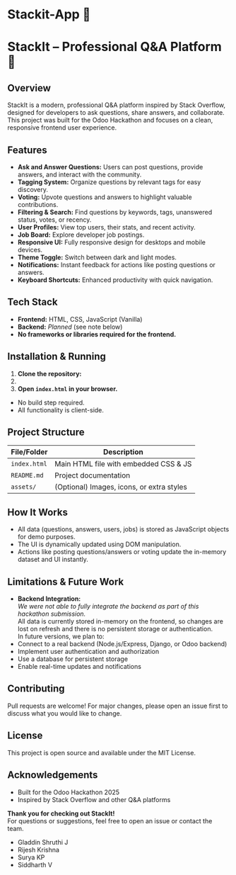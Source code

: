 # Stackit-App 🚀
# StackIt – Professional Q&A Platform 🚀

## Overview

StackIt is a modern, professional Q&A platform inspired by Stack Overflow, designed for developers to ask questions, share answers, and collaborate. This project was built for the Odoo Hackathon and focuses on a clean, responsive frontend user experience.

## Features

- **Ask and Answer Questions:** Users can post questions, provide answers, and interact with the community.
- **Tagging System:** Organize questions by relevant tags for easy discovery.
- **Voting:** Upvote questions and answers to highlight valuable contributions.
- **Filtering & Search:** Find questions by keywords, tags, unanswered status, votes, or recency.
- **User Profiles:** View top users, their stats, and recent activity.
- **Job Board:** Explore developer job postings.
- **Responsive UI:** Fully responsive design for desktops and mobile devices.
- **Theme Toggle:** Switch between dark and light modes.
- **Notifications:** Instant feedback for actions like posting questions or answers.
- **Keyboard Shortcuts:** Enhanced productivity with quick navigation.

## Tech Stack

- **Frontend:** HTML, CSS, JavaScript (Vanilla)
- **Backend:** _Planned_ (see note below)
- **No frameworks or libraries required for the frontend.**

## Installation & Running

1. **Clone the repository:**
2. 
2. **Open `index.html` in your browser.**
- No build step required.
- All functionality is client-side.

## Project Structure

| File/Folder     | Description                                |
|-----------------|--------------------------------------------|
| `index.html`    | Main HTML file with embedded CSS & JS      |
| `README.md`     | Project documentation                      |
| `assets/`       | (Optional) Images, icons, or extra styles  |

## How It Works

- All data (questions, answers, users, jobs) is stored as JavaScript objects for demo purposes.
- The UI is dynamically updated using DOM manipulation.
- Actions like posting questions/answers or voting update the in-memory dataset and UI instantly.

## Limitations & Future Work

- **Backend Integration:**  
_We were not able to fully integrate the backend as part of this hackathon submission._  
All data is currently stored in-memory on the frontend, so changes are lost on refresh and there is no persistent storage or authentication.  
In future versions, we plan to:
- Connect to a real backend (Node.js/Express, Django, or Odoo backend)
- Implement user authentication and authorization
- Use a database for persistent storage
- Enable real-time updates and notifications

## Contributing

Pull requests are welcome! For major changes, please open an issue first to discuss what you would like to change.

## License

This project is open source and available under the MIT License.

## Acknowledgements

- Built for the Odoo Hackathon 2025
- Inspired by Stack Overflow and other Q&A platforms

**Thank you for checking out StackIt!**  
For questions or suggestions, feel free to open an issue or contact the team.

- Gladdin Shruthi J
- Rijesh Krishna
- Surya KP
- Siddharth V
